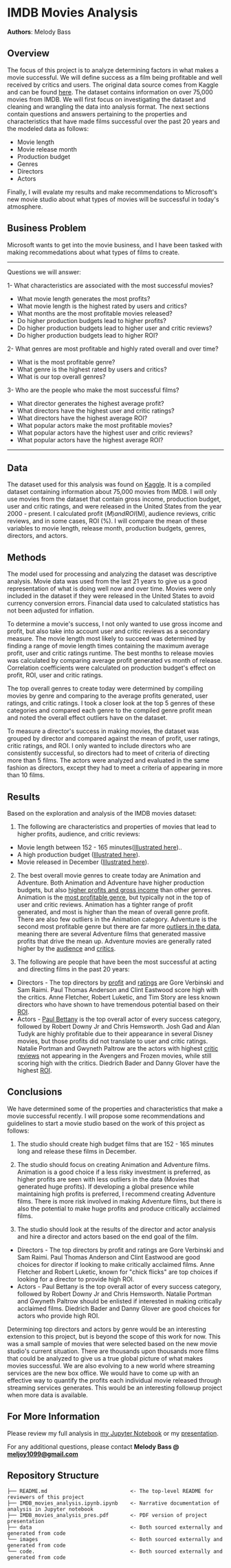 # IMDB Movies Analysis

**Authors**: Melody Bass

## Overview

The focus of this project is to analyze determining factors in what makes a movie successful. We will define success as a film being profitable and well received by critics and users. The original data source comes from Kaggle and can be found [here](https://www.kaggle.com/soumyasacharya/imdb-movies-dataset).  The dataset contains information on over 75,000 movies from IMDB. We will first focus on investigating the dataset and cleaning and wrangling the data into analysis format. The next sections contain questions and answers pertaining to the properties and characteristics that have made films successful over the past 20 years and the modeled data as follows:
* Movie length 
* Movie release month
* Production budget
* Genres
* Directors
* Actors 

Finally, I will evalate my results and make recommendations to Microsoft's new movie studio about what types of movies will be successful in today's atmosphere.  

## Business Problem

Microsoft wants to get into the movie business, and I have been tasked with making recommedations about what types of films to create.

***
Questions we will answer:

1- What characteristics are associated with the most successful movies?
  * What movie length generates the most profits?
  * What movie length is the highest rated by users and critics?
  * What months are the most profitable movies released?
  * Do higher production budgets lead to higher profits?
  * Do higher production budgets lead to higher user and critic reviews?
  * Do higher production budgets lead to higher ROI?

2- What genres are most profitable and highly rated overall and over time?
  * What is the most profitable genre?
  * What genre is the highest rated by users and critics?
  * What is our top overall genres?

3- Who are the people who make the most successful films?
  * What director generates the highest average profit?
  * What directors have the highest user and critic ratings?
  * What directors have the highest average ROI?
  * What popular actors make the most profitable movies?
  * What popular actors have the highest user and critic reviews?
  * What popular actors have the highest average ROI?
***

## Data

The dataset used for this analysis was found on [Kaggle](https://www.kaggle.com/soumyasacharya/imdb-movies-dataset). It is a compiled dataset containing information about 75,000 movies from IMDB. I will only use movies from the dataset that contain gross income, production budget, user and critic ratings, and were released in the United States from the year 2000 - present. I calculated profit ($M) and ROI (%) to use as some of my parameters to measure movie success.  The variables that will be used to evaluate a movie's success will be profit ($M), audience reviews, critic reviews, and in some cases, ROI (%).  I will compare the mean of these variables to movie length, release month, production budgets, genres, directors, and actors.

## Methods

The model used for processing and analyzing the dataset was descriptive analysis. Movie data was used from the last 21 years to give us a good representation of what is doing well now and over time.  Movies were only included in the dataset if they were released in the United States to avoid currency conversion errors.  Financial data used to calculated statistics has not been adjusted for inflation.

To determine a movie's success, I not only wanted to use gross income and profit, but also take into account user and critic reviews as a secondary measure.  The movie length most likely to succeed was determined by finding a range of movie length times containing the maximum average profit, user and critic ratings runtime.  The best months to release movies was calculated by comparing average profit generated vs month of release.  Correlation coefficients were calculated on production budget's effect on profit, ROI, user and critic ratings.

The top overall genres to create today were determined by compiling movies by genre and comparing to the average profits generated, user ratings, and critic ratings.  I took a closer look at the top 5 genres of these categories and compared each genre to the compiled genre profit mean and noted the overall effect outliers have on the dataset.

To measure a director's success in making movies, the dataset was grouped by director and compared against the mean of profit, user ratings, critic ratings, and ROI.  I only wanted to include directors who are consistently successful, so directors had to meet of criteria of directing more than 5 films.  The actors were analyzed and evaluated in the same fashion as directors, except they had to meet a criteria of appearing in more than 10 films.  

## Results

Based on the exploration and analysis of the IMDB movies dataset:

1) The following are characteristics and properties of movies that lead to higher profits, audience, and critic reviews:
  * Movie length between 152 - 165 minutes([Illustrated here](./images/length_profit.png))..
  * A high production budget ([Illustrated here](./images/budget_profit.png)). 
  * Movie released in December ([Illustrated here](./images/profit_month.png)).

2) The best overall movie genres to create today are Animation and Adventure. Both Animation and Adventure have higher production budgets, but also [higher profits and gross income](./images/genre_profit_budget_income.png) than other genres.  Animation is the [most profitable genre](./images/genre_profit.png), but typically not in the top of user and critic reviews.  Animation has a tighter range of profit generated, and most is higher than the mean of overall genre profit.  There are also few outliers in the Animation category. Adventure is the second most profitable genre but there are far more [outliers in the data](./images/genre_profit_box.png), meaning there are several Adventure films that generated massive profits that drive the mean up.  Adventure movies are generally rated higher by the [audience](./images/genre_user_ratings.png) and [critics](./images/genre_critic_ratings.png).

3) The following are people that have been the most successful at acting and directing films in the past 20 years:
  * Directors - The top directors by [profit](./images/director_profit.png) and [ratings](./images/director_critic_ratings.png) are Gore Verbinski and Sam Raimi. Paul Thomas Anderson and Clint        Eastwood score high with the critics. Anne Fletcher, Robert Luketic, and Tim Story are less known directors who have         shown to have tremendous potential based on their [ROI](./images/director_roi.png).
  * Actors - [Paul Bettany](./images/actor_profit.png) is the top overall actor of every success category, followed by Robert Downy Jr and Chris Hemsworth.     Josh Gad and Alan Tudyk are highly profitable due to their appearance in several Disney movies, but those profits did not     translate to user and critic ratings.  Natalie Portman and Gwyneth Paltrow are the actors with highest [critic reviews](./images/actor_critic_ratings.png) not     appearing in the Avengers and Frozen movies, while still scoring high with the critics. Diedrich Bader and Danny Glover       have the highest [ROI](./images/actor_roi.png).

## Conclusions

We have determined some of the properties and characteristics that make a movie successful recently. I will propose some recommendations and guidelines to start a movie studio based on the work of this project as follows: 

1) The studio should create high budget films that are 152 - 165 minutes long and release these films in December.

2) The studio should focus on creating Animation and Adventure films. Animation is a good choice if a less risky investment is preferred, as higher profits are seen with less outliers in the data (Movies that generated huge profits). If developing a global presence while maintaining high profits is preferred, I recommend creating Adventure films. There is more risk involved in making Adventure films, but there is also the potential to make huge profits and produce critically acclaimed films.

3) The studio should look at the results of the director and actor analysis and hire a director and actors based on the end goal of the film.
  * Directors - The top directors by profit and ratings are Gore Verbinski and Sam Raimi. Paul Thomas Anderson and Clint           Eastwood are good choices for director if looking to make critically acclaimed films. Anne Fletcher and Robert Luketic,       known for "chick flicks" are top choices if looking for a director to provide high ROI.
  * Actors - Paul Bettany is the top overall actor of every success category, followed by Robert Downy Jr and Chris Hemsworth.     Natalie Portman and Gwyneth Paltrow should be enlisted if interested in making critically acclaimed films.  Diedrich Bader       and Danny Glover are good choices for actors who provide high ROI.

Determining top directors and actors by genre would be an interesting extension to this project, but is beyond the scope of this work for now. This was a small sample of movies that were selected based on the new movie studio's current situation. There are thousands upon thousands more films that could be analyzed to give us a true global picture of what makes movies successful. We are also evolving to a new world where streaming services are the new box office. We would have to come up with an effective way to quantify the profits each individual movie released through streaming services generates. This would be an interesting followup project when more data is available.

## For More Information

Please review my full analysis in [my Jupyter Notebook](./IMDB_movies_analysis.ipynb) or my [presentation](./IMDB_movies_analysis_presentation.pdf).

For any additional questions, please contact **Melody Bass @ meljoy1099@gmail.com**

## Repository Structure

```
├── README.md                           <- The top-level README for reviewers of this project
├── IMDB_movies_analysis.ipynb.ipynb    <- Narrative documentation of analysis in Jupyter notebook
├── IMDB_movies_analysis_pres.pdf       <- PDF version of project presentation
├── data                                <- Both sourced externally and generated from code
└── images                              <- Both sourced externally and generated from code
└── code.                               <- Both sourced externally and generated from code
```
